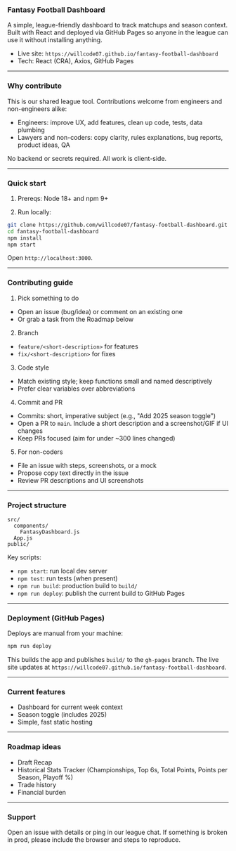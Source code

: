 ### Fantasy Football Dashboard

A simple, league-friendly dashboard to track matchups and season context. Built with React and deployed via GitHub Pages so anyone in the league can use it without installing anything.

- Live site: `https://willcode07.github.io/fantasy-football-dashboard`
- Tech: React (CRA), Axios, GitHub Pages

---

### Why contribute

This is our shared league tool. Contributions welcome from engineers and non-engineers alike:

- Engineers: improve UX, add features, clean up code, tests, data plumbing
- Lawyers and non-coders: copy clarity, rules explanations, bug reports, product ideas, QA

No backend or secrets required. All work is client-side.

---

### Quick start

1) Prereqs: Node 18+ and npm 9+

2) Run locally:

```bash
git clone https://github.com/willcode07/fantasy-football-dashboard.git
cd fantasy-football-dashboard
npm install
npm start
```

Open `http://localhost:3000`.

---

### Contributing guide

1) Pick something to do
- Open an issue (bug/idea) or comment on an existing one
- Or grab a task from the Roadmap below

2) Branch
- `feature/<short-description>` for features
- `fix/<short-description>` for fixes

3) Code style
- Match existing style; keep functions small and named descriptively
- Prefer clear variables over abbreviations

4) Commit and PR
- Commits: short, imperative subject (e.g., "Add 2025 season toggle")
- Open a PR to `main`. Include a short description and a screenshot/GIF if UI changes
- Keep PRs focused (aim for under ~300 lines changed)

5) For non-coders
- File an issue with steps, screenshots, or a mock
- Propose copy text directly in the issue
- Review PR descriptions and UI screenshots

---

### Project structure

```
src/
  components/
    FantasyDashboard.js
  App.js
public/
```

Key scripts:

- `npm start`: run local dev server
- `npm test`: run tests (when present)
- `npm run build`: production build to `build/`
- `npm run deploy`: publish the current build to GitHub Pages

---

### Deployment (GitHub Pages)

Deploys are manual from your machine:

```bash
npm run deploy
```

This builds the app and publishes `build/` to the `gh-pages` branch. The live site updates at `https://willcode07.github.io/fantasy-football-dashboard`.

---

### Current features

- Dashboard for current week context
- Season toggle (includes 2025)
- Simple, fast static hosting

---

### Roadmap ideas

- Draft Recap
- Historical Stats Tracker (Championships, Top 6s, Total Points, Points per Season, Playoff %)
- Trade history
- Financial burden

---

### Support

Open an issue with details or ping in our league chat. If something is broken in prod, please include the browser and steps to reproduce.
